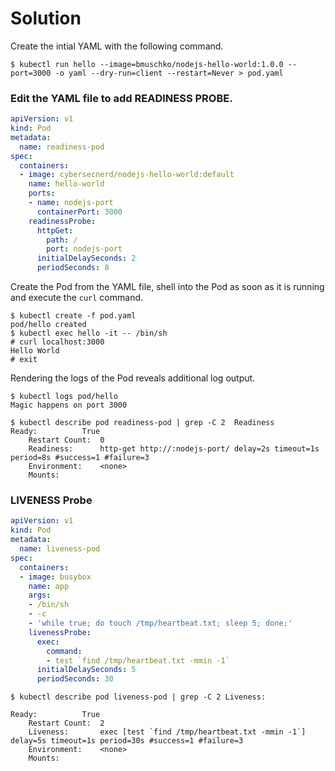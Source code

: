 # Solution

Create the intial YAML with the following command.

```shell
$ kubectl run hello --image=bmuschko/nodejs-hello-world:1.0.0 --port=3000 -o yaml --dry-run=client --restart=Never > pod.yaml
```

### Edit the YAML file to add READINESS PROBE.

```yaml
apiVersion: v1
kind: Pod
metadata:
  name: readiness-pod
spec:
  containers:
  - image: cybersecnerd/nodejs-hello-world:default
    name: hello-world
    ports:
    - name: nodejs-port
      containerPort: 3000
    readinessProbe:
      httpGet:
        path: /
        port: nodejs-port
      initialDelaySeconds: 2
      periodSeconds: 8
```

Create the Pod from the YAML file, shell into the Pod as soon as it is running and execute the `curl` command.

```shell
$ kubectl create -f pod.yaml
pod/hello created
$ kubectl exec hello -it -- /bin/sh
# curl localhost:3000
Hello World
# exit
```

Rendering the logs of the Pod reveals additional log output.

```shell
$ kubectl logs pod/hello
Magic happens on port 3000

$ kubectl describe pod readiness-pod | grep -C 2  Readiness
Ready:          True
    Restart Count:  0
    Readiness:      http-get http://:nodejs-port/ delay=2s timeout=1s period=8s #success=1 #failure=3
    Environment:    <none>
    Mounts:
```

### LIVENESS Probe 
```yaml
apiVersion: v1
kind: Pod
metadata:
  name: liveness-pod
spec:
  containers:
  - image: busybox
    name: app
    args:
    - /bin/sh
    - -c
    - 'while true; do touch /tmp/heartbeat.txt; sleep 5; done;'
    livenessProbe:
      exec:
        command:
        - test `find /tmp/heartbeat.txt -mmin -1`
      initialDelaySeconds: 5
      periodSeconds: 30
```

```shell
$ kubectl describe pod liveness-pod | grep -C 2 Liveness:

Ready:          True
    Restart Count:  2
    Liveness:       exec [test `find /tmp/heartbeat.txt -mmin -1`] delay=5s timeout=1s period=30s #success=1 #failure=3
    Environment:    <none>
    Mounts:
```

